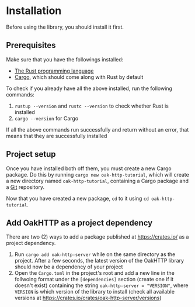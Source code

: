 # Installation

Before using the library, you should install it first.

## Prerequisites

Make sure that you have the followings installed:

- [The Rust programming language](https://www.rust-lang.org/tools/install)
- [Cargo](https://github.com/rust-lang/cargo), which should come along with Rust by default

To check if you already have all the above installed, run the following commands:

1) `rustup --version` and `rustc --version` to check whether Rust is installed
2) `cargo --version` for Cargo

If all the above commands run successfully and return without an error, that means that they are successfully installed

## Project setup

Once you have installed both off them, you must create a new Cargo package. Do this by running `cargo new oak-http-tutorial`, which will create a new directory named `oak-http-tutorial`, containing a Cargo package and a [Git](https://git-scm.com/) repository.

Now that you have created a new package, `cd` to it using `cd oak-http-tutorial`.

## Add OakHTTP as a project dependency

There are two (2) ways to add a package published at <https://crates.io/> as a project dependency.

1) Run `cargo add oak-http-server` while on the same directory as the project. After a few seconds, the latest version of the OakHTTP library should now be a dependency of your project
2) Open the `Cargo.toml` in the project's root and add a new line in the follwoing format under the `[dependencies]` section (create one if it doesn't exist) containing the string `oak-http-server = "VERSION"`, where `VERSION` is which version of the library to install (check all available versions at <https://crates.io/crates/oak-http-server/versions>)
